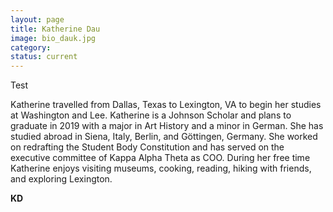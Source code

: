 ```yaml
---
layout: page
title: Katherine Dau
image: bio_dauk.jpg
category:
status: current
---
```


Test

<!-- more -->

Katherine travelled from Dallas, Texas to Lexington, VA to begin her studies at Washington and Lee. Katherine is a Johnson Scholar and plans to graduate in 2019 with a major in Art History and a minor in German. She has studied abroad in Siena, Italy, Berlin, and Göttingen, Germany. She worked on redrafting the Student Body Constitution and has served on the executive committee of Kappa Alpha Theta as COO. During her free time Katherine enjoys visiting museums, cooking, reading, hiking with friends, and exploring Lexington.

__KD__
